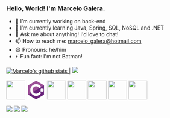 ### Hello, World! I'm Marcelo Galera.




- 🔭 I’m currently working on back-end
- 🌱 I’m currently learning Java, Spring, SQL, NoSQL and .NET
- 💬 Ask me about anything! I'd love to chat!
- 📫 How to reach me: marcelo_galera@hotmail.com
- 😄 Pronouns: he/him
- ⚡ Fun fact: I'm not Batman!
  
<div>
  <a href="https://github.com/MarceloGalera/github-readme-stats">
    <img src="https://github-readme-stats.vercel.app/api?username=MarceloGalera&show_icons=true&include_all_commits=true&theme=buefy&hide_border=true" alt="Marcelo's github stats" />
  </a>
|
  <a href="https://github.com/MarceloGalera/github-readme-stats">
    <img src="https://github-readme-stats.vercel.app/api/top-langs/?username=MarceloGalera&layout=compact&theme=buefy&hide_border=true" />
  </a>
</div>
  
  
  <br>
  
  <div style="display: inline_block">
    <img align="center" height="50" width="50" src="https://cdn.jsdelivr.net/gh/devicons/devicon/icons/java/java-original.svg" />
    <img align="center"height="50" width="50" src="https://raw.githubusercontent.com/devicons/devicon/master/icons/csharp/csharp-original.svg">
    <img align="center"height="50" width="50" src="https://cdn.jsdelivr.net/gh/devicons/devicon/icons/dotnetcore/dotnetcore-original.svg" />
    <img align="center"height="50" width="50" src="https://cdn.jsdelivr.net/gh/devicons/devicon/icons/spring/spring-original.svg" />
    <img align="center" height="50" width="50" src="https://cdn.jsdelivr.net/gh/devicons/devicon/icons/jenkins/jenkins-original.svg" />
    <img align="center" height="50" width="50" src="https://cdn.jsdelivr.net/gh/devicons/devicon/icons/mongodb/mongodb-original.svg" />
    <img align="center" height="50" width="50" src="https://cdn.jsdelivr.net/gh/devicons/devicon/icons/postgresql/postgresql-original.svg" />
  </div>
  
   <br>
    
  <div>
  <a href="https://instagram.com/marcelo_galera" target="_blank"><img src="https://img.shields.io/badge/-Instagram-%23E4405F?style=for-the-badge&logo=instagram&logoColor=white" target="_blank"></a>
  <a href = "mailto:marcelo_galera@hotmail.com"><img src="https://img.shields.io/badge/-Gmail-%23333?style=for-the-badge&logo=gmail&logoColor=white" target="_blank"></a>
  <a href="https://www.linkedin.com/in/marcelo-galera-980274232/" target="_blank"><img src="https://img.shields.io/badge/-LinkedIn-%230077B5?style=for-the-badge&logo=linkedin&logoColor=white" target="_blank"></a> 
  </div>
